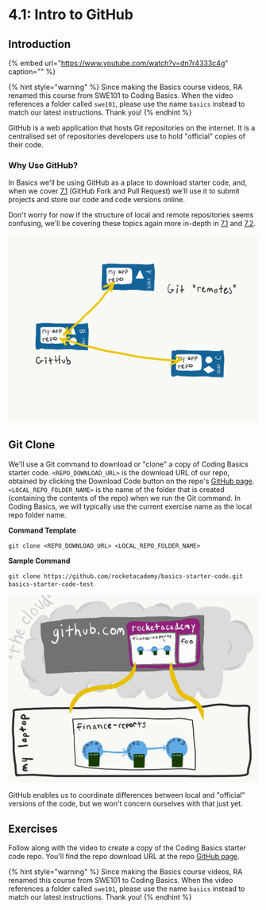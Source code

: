 # 4.1: Intro to GitHub

## Introduction

{% embed url="https://www.youtube.com/watch?v=dn7r4333c4g" caption="" %}

{% hint style="warning" %}
Since making the Basics course videos, RA renamed this course from SWE101 to Coding Basics. When the video references a folder called `swe101`, please use the name `basics` instead to match our latest instructions. Thank you!
{% endhint %}

GitHub is a web application that hosts Git repositories on the internet. It is a centralised set of repositories developers use to hold "official" copies of their code.

### Why Use GitHub?

In Basics we'll be using GitHub as a place to download starter code, and, when we cover [7.1](../7-github/7.1-github-fork-and-pull-request.md) \(GitHub Fork and Pull Request\) we'll use it to submit projects and store our code and code versions online.

Don't worry for now if the structure of local and remote repositories seems confusing, we'll be covering these topics again more in-depth in [7.1](../7-github/7.1-github-fork-and-pull-request.md) and [7.2](../7-github/7.2-github-repo-browsing.md).

![A Git &quot;remote&quot; is a shared copy of a code repository, typically hosted on a platform like GitHub](../.gitbook/assets/remotes.png)

## Git Clone

We'll use a Git command to download or "clone" a copy of Coding Basics starter code. `<REPO_DOWNLOAD_URL>` is the download URL of our repo, obtained by clicking the Download Code button on the repo's [GitHub page](https://github.com/rocketacademy/basics-starter-code). `<LOCAL_REPO_FOLDER_NAME>` is the name of the folder that is created \(containing the contents of the repo\) when we run the Git command. In Coding Basics, we will typically use the current exercise name as the local repo folder name.

**Command Template**

```text
git clone <REPO_DOWNLOAD_URL> <LOCAL_REPO_FOLDER_NAME>
```

**Sample Command**

```text
git clone https://github.com/rocketacademy/basics-starter-code.git basics-starter-code-test
```

![Clone a repo onto your computer from GitHub](../.gitbook/assets/github-clone.png)

GitHub enables us to coordinate differences between local and "official" versions of the code, but we won't concern ourselves with that just yet.

## Exercises

Follow along with the video to create a copy of the Coding Basics starter code repo. You'll find the repo download URL at the repo [GitHub page](https://github.com/rocketacademy/basics-starter-code).

{% hint style="warning" %}
Since making the Basics course videos, RA renamed this course from SWE101 to Coding Basics. When the video references a folder called `swe101`, please use the name `basics` instead to match our latest instructions. Thank you!
{% endhint %}


